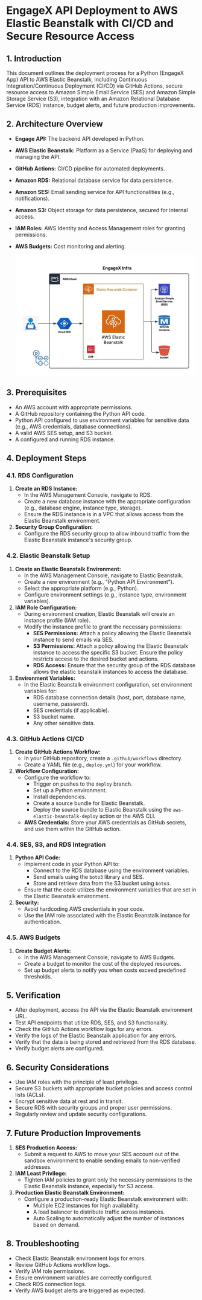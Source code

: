 # EngageX API Deployment to AWS Elastic Beanstalk with CI/CD and Secure Resource Access

## 1. Introduction

This document outlines the deployment process for a Python (EngageX App) API to AWS Elastic Beanstalk, including
Continuous Integration/Continuous Deployment (CI/CD) via GitHub Actions, secure resource access to Amazon Simple Email
Service (SES) and Amazon Simple Storage Service (S3), integration with an Amazon Relational Database Service (RDS)
instance, budget alerts, and future production improvements.

## 2. Architecture Overview

* **Engage API:** The backend API developed in Python.
* **AWS Elastic Beanstalk:** Platform as a Service (PaaS) for deploying and managing the API.
* **GitHub Actions:** CI/CD pipeline for automated deployments.
* **Amazon RDS:** Relational database service for data persistence.
* **Amazon SES:** Email sending service for API functionalities (e.g., notifications).
* **Amazon S3:** Object storage for data persistence, secured for internal access.
* **IAM Roles:** AWS Identity and Access Management roles for granting permissions.
* **AWS Budgets:** Cost monitoring and alerting.

  ![EngageX Infra](infra.jpeg)

## 3. Prerequisites

* An AWS account with appropriate permissions.
* A GitHub repository containing the Python API code.
* Python API configured to use environment variables for sensitive data (e.g., AWS credentials, database connections).
* A valid AWS SES setup, and S3 bucket.
* A configured and running RDS instance.

## 4. Deployment Steps

### 4.1. RDS Configuration

1. **Create an RDS Instance:**
    * In the AWS Management Console, navigate to RDS.
    * Create a new database instance with the appropriate configuration (e.g., database engine, instance type, storage).
    * Ensure the RDS instance is in a VPC that allows access from the Elastic Beanstalk environment.
2. **Security Group Configuration:**
    * Configure the RDS security group to allow inbound traffic from the Elastic Beanstalk instance's security group.

### 4.2. Elastic Beanstalk Setup

1. **Create an Elastic Beanstalk Environment:**
    * In the AWS Management Console, navigate to Elastic Beanstalk.
    * Create a new environment (e.g., "Python API Environment").
    * Select the appropriate platform (e.g., Python).
    * Configure environment settings (e.g., instance type, environment variables).
2. **IAM Role Configuration:**
    * During environment creation, Elastic Beanstalk will create an instance profile (IAM role).
    * Modify the instance profile to grant the necessary permissions:
        * **SES Permissions:** Attach a policy allowing the Elastic Beanstalk instance to send emails via SES.
        * **S3 Permissions:** Attach a policy allowing the Elastic Beanstalk instance to access the specific S3 bucket.
          Ensure the policy restricts access to the desired bucket and actions.
        * **RDS Access:** Ensure that the security group of the RDS database allows the elastic beanstalk instances to
          access the database.
3. **Environment Variables:**
    * In the Elastic Beanstalk environment configuration, set environment variables for:
        * RDS database connection details (host, port, database name, username, password).
        * SES credentials (if applicable).
        * S3 bucket name.
        * Any other sensitive data.

### 4.3. GitHub Actions CI/CD

1. **Create GitHub Actions Workflow:**
    * In your GitHub repository, create a `.github/workflows` directory.
    * Create a YAML file (e.g., `deploy.yml`) for your workflow.
2. **Workflow Configuration:**
    * Configure the workflow to:
        * Trigger on pushes to the `deploy` branch.
        * Set up a Python environment.
        * Install dependencies.
        * Create a source bundle for Elastic Beanstalk.
        * Deploy the source bundle to Elastic Beanstalk using the `aws-elastic-beanstalk-deploy` action or the AWS CLI.
    * **AWS Credentials:** Store your AWS credentials as GitHub secrets, and use them within the GitHub action.

### 4.4. SES, S3, and RDS Integration

1. **Python API Code:**
    * Implement code in your Python API to:
        * Connect to the RDS database using the environment variables.
        * Send emails using the `boto3` library and SES.
        * Store and retrieve data from the S3 bucket using `boto3`.
    * Ensure that the code utilizes the environment variables that are set in the Elastic Beanstalk environment.
2. **Security:**
    * Avoid hardcoding AWS credentials in your code.
    * Use the IAM role associated with the Elastic Beanstalk instance for authentication.

### 4.5. AWS Budgets

1. **Create Budget Alerts:**
    * In the AWS Management Console, navigate to AWS Budgets.
    * Create a budget to monitor the cost of the deployed resources.
    * Set up budget alerts to notify you when costs exceed predefined thresholds.

## 5. Verification

* After deployment, access the API via the Elastic Beanstalk environment URL.
* Test API endpoints that utilize RDS, SES, and S3 functionality.
* Check the GitHub Actions workflow logs for any errors.
* Verify the logs of the Elastic Beanstalk application for any errors.
* Verify that the data is being stored and retrieved from the RDS database.
* Verify budget alerts are configured.

## 6. Security Considerations

* Use IAM roles with the principle of least privilege.
* Secure S3 buckets with appropriate bucket policies and access control lists (ACLs).
* Encrypt sensitive data at rest and in transit.
* Secure RDS with security groups and proper user permissions.
* Regularly review and update security configurations.

## 7. Future Production Improvements

1. **SES Production Access:**
    * Submit a request to AWS to move your SES account out of the sandbox environment to enable sending emails to
      non-verified addresses.
2. **IAM Least Privilege:**
    * Tighten IAM policies to grant only the necessary permissions to the Elastic Beanstalk instance, especially for S3
      access.
3. **Production Elastic Beanstalk Environment:**
    * Configure a production-ready Elastic Beanstalk environment with:
        * Multiple EC2 instances for high availability.
        * A load balancer to distribute traffic across instances.
        * Auto Scaling to automatically adjust the number of instances based on demand.

## 8. Troubleshooting

* Check Elastic Beanstalk environment logs for errors.
* Review GitHub Actions workflow logs.
* Verify IAM role permissions.
* Ensure environment variables are correctly configured.
* Check RDS connection logs.
* Verify AWS budget alerts are triggered as expected.
